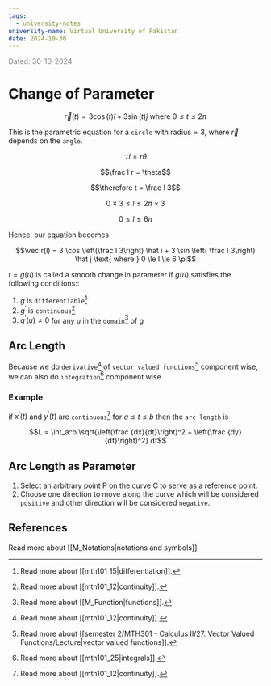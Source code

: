 ```yaml
---
tags:
  - university-notes
university-name: Virtual University of Pakistan
date: 2024-10-30
---
```


<span style="color: gray;">Dated: 30-10-2024</span>

# Change of Parameter

$$\vec r(t) = 3 \cos (t) \hat i + 3 \sin(t) \hat j \text{ where } 0 \le t \le 2 \pi$$

This is the parametric equation for a `circle` with $\text{radius} = 3$, where $\vec r$ depends on the `angle`.  

$$\because l = r \theta$$

$$\frac l r = \theta$$

$$\therefore t = \frac l 3$$

$$0 \times 3 \le l \le 2 \pi \times 3$$

$$0 \le l \le 6 \pi$$

Hence, our equation becomes  

$$\vec r(l) = 3 \cos \left(\frac l 3\right) \hat i + 3 \sin \left( \frac l 3\right) \hat j \text{ where } 0 \le l \le 6 \pi$$

$t = g(u)$ is called a smooth change in parameter if $g(u)$ satisfies the following conditions::

1. $g$ is `differentiable`[^1]
2. $g^\prime$ is `continuous`[^2]
3. $g^\prime(u) \ne 0$ for any $u$ in the `domain`[^3] of $g$

## Arc Length

Because we do `derivative`[^2] of `vector valued functions`[^4] component wise, we can also do `integration`[^5] component wise.

### Example

if $x^\prime (t)$ and $y^\prime (t)$ are `continuous`[^2] for $a \le t \le b$ then the `arc length` is  

$$L = \int_a^b \sqrt{\left(\frac {dx}{dt}\right)^2 + \left(\frac {dy}{dt}\right)^2} dt$$

## Arc Length as Parameter

1. Select an arbitrary point P on the curve C to serve as a reference point.
2. Choose one direction to move along the curve which will be considered `positive` and other direction will be considered `negative`.

## References

Read more about [[M_Notations|notations and symbols]].

[^1]: Read more about [[mth101_15|differentiation]].
[^2]: Read more about [[mth101_12|continuity]].
[^3]: Read more about [[M_Function|functions]].
[^4]: Read more about [[semester 2/MTH301 - Calculus II/27. Vector Valued Functions/Lecture|vector valued functions]].
[^5]: Read more about [[mth101_25|integrals]].